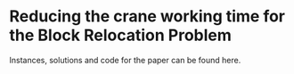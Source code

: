 # Reducing the crane working time for the Block Relocation Problem

Instances, solutions and code for the paper can be found here.